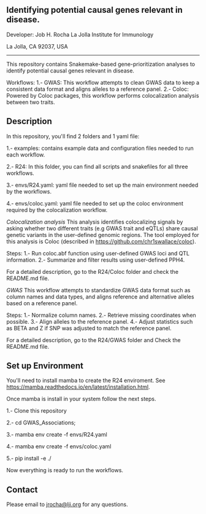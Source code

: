 Identifying potential causal genes relevant in disease.
--------------------------------------------------------
Developer: Job H. Rocha
La Jolla Institute for Immunology

La Jolla, CA 92037, USA
*************************
This repository contains Snakemake-based gene-prioritization 
analyses to identify potential causal genes relevant in disease.

Workflows:
1.- GWAS: This workflow attempts to clean GWAS data to keep a 
consistent data format and aligns alleles to a reference panel.
2.- Coloc: Powered by Coloc packages, this workflow performs 
colocalization analysis between two traits.


Description
----------------
In this repository, you'll find 2 folders and 1 yaml file:

1.- examples: contains example data and configuration files
needed to run each workflow.

2.- R24: In this folder, you can find all scripts and snakefiles
for all three workflows.

3.- envs/R24.yaml: yaml file needed to set up the main environment 
needed by the workflows.

4.- envs/coloc.yaml: yaml file needed to set up the coloc environment 
required by the colocalization workflow.


*Colocalization analysis*
This analysis identifies colocalizing signals by asking 
whether two different traits (e.g GWAS trait and eQTLs) 
share causal genetic variants in the  user-defined genomic 
regions. The tool employed for this analysis is Coloc 
(described in https://github.com/chr1swallace/coloc).

Steps:
1.- Run coloc.abf function using user-defined GWAS loci 
and QTL information.
2.- Summarize and filter results using user-defined PPH4.

For a detailed description, go to the R24/Coloc folder
and check the README.md file.


*GWAS*
This workflow attempts to standardize GWAS data format 
such as column names and data types, and aligns 
reference and alternative alleles based on a reference 
panel.

Steps:
1.- Normalize column names.
2.- Retrieve missing coordinates when possible.
3.- Align alleles to the  reference panel.
4.- Adjust statistics such as BETA and Z if SNP was 
adjusted to match the reference panel.

For a detailed description, go to the R24/GWAS folder and 
Check the README.md file.


Set up Environment
---------------------
You'll need to install mamba to create the R24 enviroment.
See https://mamba.readthedocs.io/en/latest/installation.html.

Once mamba is install in your system follow the next steps.

1.- Clone this repository

2.- cd GWAS_Associations;

3.- mamba env create -f envs/R24.yaml

4.- mamba env create -f envs/coloc.yaml

5.- pip install -e ./


Now everything is ready to run the workflows.


Contact
--------------
Please email to jrocha@lji.org for any questions.
